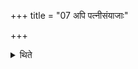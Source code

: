 +++
title = "07 अपि पत्नीसंयाजाः"

+++

<details><summary>थिते</summary>

7. Also the Patnīsaṁyājas.[^1]  

[^2]: For these see III.8.1-9.6. They are also to be performed on both the sides.
</details>
